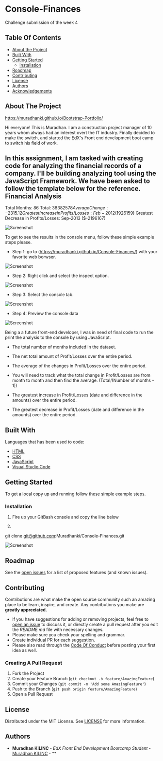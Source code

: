 # Console-Finances

Challenge submission of the week 4


## Table Of Contents

* [About the Project](#about-the-project)
* [Built With](#built-with)
* [Getting Started](#getting-started)
  * [Installation](#installation)
* [Roadmap](#roadmap)
* [Contributing](#contributing)
* [License](#license)
* [Authors](#authors)
* [Acknowledgements](#acknowledgements)

## About The Project


https://muradhanki.github.io/Bootstrap-Portfolio/

Hi everyone! This is Muradhan. I am a construction project manager of 10 years whom always had an interest overt the IT industry. Finally decided to make the switch, and started the EdX's Front end development boot camp to switch his field of work. 

In this assignment, I am tasked with creating code for analyzing the financial records of a company. I'll be building analyzing tool using the JavaScript Framework. We have been asked to follow the template below for the reference.
Financial Analysis 
----------------
Total Months: 86
Total: $38382578
Average Change: -2315.12
Greatest Increase in Profits/Losses: Feb-2012 ($1926159)
Greatest Decrease in Profits/Losses: Sep-2013 ($-2196167)

![Screenshot](https://github.com/Muradhanki/Console-Finances/blob/main/images/Website%20main%20page.jpg "Web console application Screen Shot")

To get to see the results in the console menu, follow these simple example steps please.

* Step 1: go to   (https://muradhanki.github.io/Console-Finances/) with your favorite web borwser.

![Screenshot](https://github.com/Muradhanki/Console-Finances/blob/main/images/Website%20main%20page.jpg "Web application Screen Shot")

* Step 2: Right click and select the inspect option.

![Screenshot](https://github.com/Muradhanki/Console-Finances/blob/main/images/rigth%20click%20to%20Inspect%20Menu.jpg "Web application Screen Shot")

* Step 3: Select the console tab.

![Screenshot](https://github.com/Muradhanki/Console-Finances/blob/main/images/Select%20console.jpgg "Web application Screen Shot")

* Step 4: Preview the console data 

![Screenshot](https://github.com/Muradhanki/Console-Finances/blob/main/images/Console%20data%20visible.jpg "Web application Screen Shot")
 
Being a a future front-end developer, I was in need of final code to run the print the analysis to the console by using JavaScript.

* The total number of months included in the dataset.

* The net total amount of Profit/Losses over the entire period.

* The average of the changes in Profit/Losses over the entire period.

* You will need to track what the total change in Profit/Losses are from month to month and then find the average.
(Total/(Number of months - 1))

* The greatest increase in Profit/Losses (date and difference in the amounts) over the entire period.

* The greatest decrease in Profit/Losses (date and difference in the amounts) over the entire period.

## Built With

Languages that has been used to code:

* [HTML]()
* [CSS]()
* [JavaScript]()
* [Visual Studio Code](https://code.visualstudio.com/)


## Getting Started

To get a local copy up and running follow these simple example steps.

### Installation

1. Fire up your GitBash console and copy the line below

2. 
git clone git@github.com:Muradhanki/Console-Finances.git

![Screenshot](https://github.com/Muradhanki/Bootstrap-Portfolio/blob/main/images/git%20clone%20ss.jpg "Git Bash Installation")

## Roadmap

See the [open issues](https://github.com/Muradhanki/Bootstrap-Portfolio/issues) for a list of proposed features (and known issues).

## Contributing

Contributions are what make the open source community such an amazing place to be learn, inspire, and create. Any contributions you make are **greatly appreciated**.
* If you have suggestions for adding or removing projects, feel free to [open an issue](https://github.com/Muradhanki/Bootstrap-Portfolio/issues/new) to discuss it, or directly create a pull request after you edit the *README.md* file with necessary changes.
* Please make sure you check your spelling and grammar.
* Create individual PR for each suggestion.
* Please also read through the [Code Of Conduct](https://github.com/Muradhanki/Bootstrap-Portfolio/blob/main/CODE_OF_CONDUCT.md) before posting your first idea as well.

### Creating A Pull Request

1. Fork the Project
2. Create your Feature Branch (`git checkout -b feature/AmazingFeature`)
3. Commit your Changes (`git commit -m 'Add some AmazingFeature'`)
4. Push to the Branch (`git push origin feature/AmazingFeature`)
5. Open a Pull Request

## License

Distributed under the MIT License. See [LICENSE](https://github.com/Muradhanki/Bootstrap-Portfolio/blob/main/LICENSE.md) for more information.

## Authors

* **Muradhan KILINC** - *EdX Front End Development Bootcamp Student* - [Muradhan KILINC](https://github.com/Muradhanki) - **
